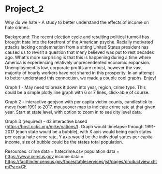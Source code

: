 # Project_2
Why do we hate - A study to better understand the effects of income on hate crimes.

Background: The recent election cycle and resulting political turmoil has brought hate into the forefront of the American psyche. Racially motivated attacks lacking condemnation from a sitting United States president has caused us to revisit a question that many believed was put to rest decades ago. What's more surprising is that this is happening during a time where America is experiencing relatively unprecendented economic expansion. Unemployment is low, corporate profits are robust, however the vast majority of hourly workers have not shared in this prosperity. In an attempt to better understand this connection, we made a couple cool graphs. Enjoy!

Graph 1 - May need to break it down into year, region, crime type. This could be a simple plotly line graph with 6 or 7 lines, click-able of course.

Graph 2 - interactive geojson with per capita victim counts, candlestick to move from 1991 to 2017, mouseover map to
indicate crime rate at that given year. Start at state level, with option to zoom in to see city level data.

Graph 3 (required) - d3 interactive based (https://bost.ocks.org/mike/nations/). Graph would timelapse through 1991-2017 (each state would be a bubble), with X axis would being each states per capita hate crime rate, Y axis would be the individual states per capita income, size of bubble could be the states total population.

Resources: crime data = hatecrime.csv population data = https://www.census.gov income data = https://factfinder.census.gov/faces/tableservices/jsf/pages/productview.xhtml?src=CF

